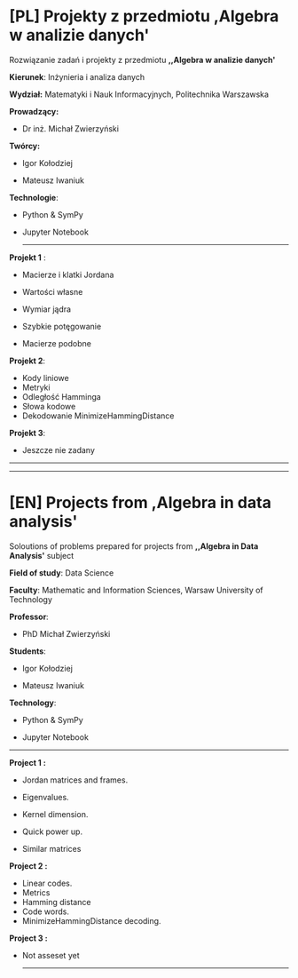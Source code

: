
  

# [PL] Projekty z przedmiotu ,Algebra w analizie danych'

  
  

Rozwiązanie zadań i projekty z przedmiotu **,,Algebra w analizie danych'**

  

**Kierunek**: Inżynieria i analiza danych

**Wydział:** Matematyki i Nauk Informacyjnych, Politechnika Warszawska

**Prowadzący:**

- Dr inż. Michał Zwierzyński

  

**Twórcy:**

- Igor Kołodziej

- Mateusz Iwaniuk
 
**Technologie**:

- Python & SymPy

- Jupyter Notebook

  ---

**Projekt 1** :

* Macierze i klatki Jordana

* Wartości własne

* Wymiar jądra

* Szybkie potęgowanie

* Macierze podobne

**Projekt 2**:
* Kody liniowe
* Metryki
* Odległość Hamminga
* Słowa kodowe
* Dekodowanie MinimizeHammingDistance

 **Projekt 3**:
* Jeszcze nie zadany
  
---



  
  




  

---

# [EN] Projects from ,Algebra in data analysis'

  
  

Soloutions of problems prepared for projects from **,,Algebra in Data Analysis'** subject

  

**Field of study**: Data Science

**Faculty**: Mathematic and Information Sciences, Warsaw University of Technology

**Professor**:

* PhD Michał Zwierzyński

  

**Students**:

- Igor Kołodziej

- Mateusz Iwaniuk

  
  

**Technology**:

- Python & SymPy

- Jupyter Notebook
  
---
**Project 1 :**

* Jordan matrices and frames.

* Eigenvalues.

* Kernel dimension.

* Quick power up.

* Similar matrices

**Project 2 :**
* Linear codes.
* Metrics
* Hamming distance
* Code words.
* MinimizeHammingDistance decoding.

**Project 3 :**
- Not asseset yet

  ---
  




